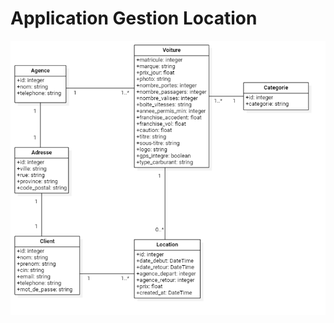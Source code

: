 # Application Gestion Location

![alt text](https://github.com/ABDELMOUMEN-MUSTAFA/gestion_location/blob/master/Database%20%26%20Conception/Gestion_Location.png?raw=true)
